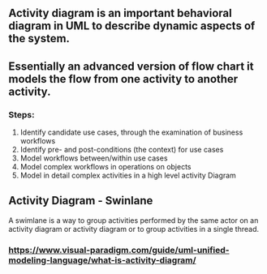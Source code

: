 ## Activity diagram is an important behavioral diagram in UML to describe dynamic aspects of the system. 
## Essentially an advanced version of flow chart it models the flow from one activity to another activity.
### Steps:
1. Identify candidate use cases, through the examination of business workflows
2. Identify pre- and post-conditions (the context) for use cases
3. Model workflows between/within use cases
4. Model complex workflows in operations on objects
5. Model in detail complex activities in a high level activity Diagram
## Activity Diagram - Swinlane
A swimlane is a way to group activities performed by the same actor on an activity diagram or activity diagram or to group activities in a single thread.
### https://www.visual-paradigm.com/guide/uml-unified-modeling-language/what-is-activity-diagram/

